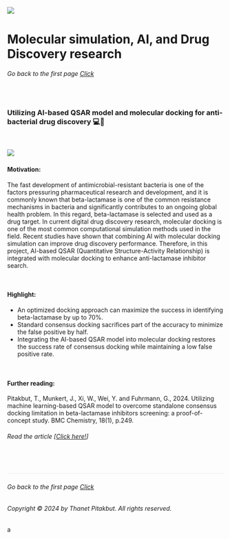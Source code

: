 ![](../../images/cv-header.png)


# Molecular simulation, AI, and Drug Discovery research


###### Go back to the first page [Click](../../README.md)

&nbsp;

### Utilizing AI-based QSAR model and molecular docking for anti-bacterial drug discovery 💻💊

&nbsp;

![](../../images/0201_info_grapic2.png)
&nbsp;

#### Motivation:

The fast development of antimicrobial-resistant bacteria is one of the factors pressuring pharmaceutical research and development, and it is commonly known that beta-lactamase is one of the common resistance mechanisms in bacteria and significantly contributes to an ongoing global health problem. In this regard, beta-lactamase is selected and used as a drug target. In current digital drug discovery research, molecular docking is one of the most common computational simulation methods used in the field. Recent studies have shown that combining AI with molecular docking simulation can improve drug discovery performance. Therefore, in this project, AI-based QSAR (Quantitative Structure-Activity Relationship) is integrated with molecular docking to enhance anti-lactamase inhibitor search.

&nbsp;

#### Highlight:

 - An optimized docking approach can maximize the success in identifying beta-lactamase by up to 70%.
 - Standard consensus docking sacrifices part of the accuracy to minimize the false positive by half.
 - Integrating the AI-based QSAR model into molecular docking restores the success rate of consensus docking while maintaining a low false positive rate.

&nbsp;

#### Further reading:

Pitakbut, T., Munkert, J., Xi, W., Wei, Y. and Fuhrmann, G., 2024. Utilizing machine learning-based QSAR model to overcome standalone consensus docking limitation in beta-lactamase inhibitors screening: a proof-of-concept study. BMC Chemistry, 18(1), p.249. 

###### Read the article [[Click here!](https://link.springer.com/article/10.1186/s13065-024-01324-x)]


&nbsp;


![](../images/line04.png)

###### Go back to the first page [Click](../README.md)
###### Copyright © 2024 by Thanet Pitakbut. All rights reserved.

a
